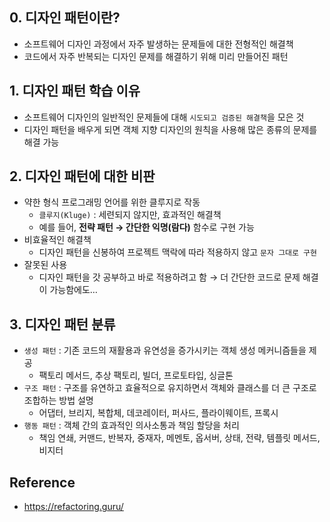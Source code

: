 ## 0. 디자인 패턴이란?

- 소프트웨어 디자인 과정에서 자주 발생하는 문제들에 대한 전형적인 해결책
- 코드에서 자주 반복되는 디자인 문제를 해결하기 위해 미리 만들어진 패턴

## 1. 디자인 패턴 학습 이유

- 소프트웨어 디자인의 일반적인 문제들에 대해 `시도되고 검증된 해결책`을 모은 것
- 디자인 패턴을 배우게 되면 객체 지향 디자인의 원칙을 사용해 많은 종류의 문제를 해결 가능

## 2. 디자인 패턴에 대한 비판

- 약한 형식 프로그래밍 언어를 위한 클루지로 작동
    - `클루지(Kluge)` : 세련되지 않지만, 효과적인 해결책
    - 예를 들어, **전략 패턴 → 간단한 익명(람다)** 함수로 구현 가능
- 비효율적인 해결책
    - 디자인 패턴을 신봉하여 프로젝트 맥락에 따라 적용하지 않고 `문자 그대로 구현`
- 잘못된 사용
    - 디자인 패턴을 갓 공부하고 바로 적용하려고 함 → 더 간단한 코드로 문제 해결이 가능함에도…

## 3. 디자인 패턴 분류

- `생성 패턴` : 기존 코드의 재활용과 유연성을 증가시키는 객체 생성 메커니즘들을 제공
    - 팩토리 메서드, 추상 팩토리, 빌더, 프로토타입, 싱글톤
- `구조 패턴` : 구조를 유연하고 효율적으로 유지하면서 객체와 클래스를 더 큰 구조로 조합하는 방법 설명
    - 어댑터, 브리지, 복합체, 데코레이터, 퍼사드, 플라이웨이트, 프록시
- `행동 패턴` : 객체 간의 효과적인 의사소통과 책임 할당을 처리
    - 책임 연쇄, 커맨드, 반복자, 중재자, 메멘토, 옵서버, 상태, 전략, 템플릿 메서드, 비지터

## Reference

- https://refactoring.guru/